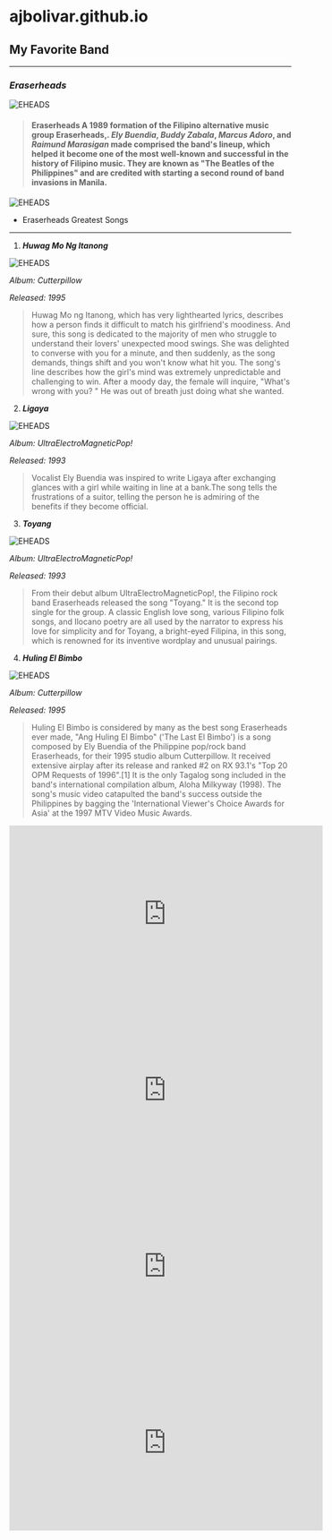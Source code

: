 # ajbolivar.github.io
## My Favorite Band
- - -
### ***Eraserheads***

![EHEADS](https://modernparenting.onemega.com/wp-content/uploads/2022/09/Our-90s-Hearts-The-Eraserheads-are-Reuniting-for-a-Concert.jpg)

> #### Eraserheads A 1989 formation of the Filipino alternative music group Eraserheads,. *Ely Buendia*, *Buddy Zabala*, *Marcus Adoro*, and *Raimund Marasigan* made comprised the band's lineup, which helped it become one of the most well-known and successful in the history of Filipino music. They are known as "The Beatles of the Philippines" and are credited with starting a second round of band invasions in Manila.

![EHEADS](https://bandwagon-gig-finder.s3.amazonaws.com/editorials/uploads/pictures/6971/content_ultraelectromagneticpop_eraserheads.jpg)

- Eraserheads Greatest Songs
- - -
1. ***Huwag Mo Ng Itanong***

![EHEADS](https://i.ytimg.com/vi/CJQIGh98mvc/hq720.jpg?sqp=-oaymwEhCK4FEIIDSFryq4qpAxMIARUAAAAAGAElAADIQj0AgKJD&rs=AOn4CLBQyOcem9O63_hsl8OCXYtD-KmtSg)

_Album: Cutterpillow_

_Released: 1995_

>Huwag Mo ng Itanong, which has very lighthearted lyrics, describes how a person finds it difficult to match his girlfriend's moodiness. And sure, this song is dedicated to the majority of men who struggle to understand their lovers' unexpected mood swings. She was delighted to converse with you for a minute, and then suddenly, as the song demands, things shift and you won't know what hit you. The song's line describes how the girl's mind was extremely unpredictable and challenging to win. After a moody day, the female will inquire, "What's wrong with you? " He was out of breath just doing what she wanted.

2. ***Ligaya***

![EHEADS](https://img.wattpad.com/cover/316435481-288-k851013.jpg)

_Album: UltraElectroMagneticPop!_

_Released: 1993_

>Vocalist Ely Buendia was inspired to write Ligaya after exchanging glances with a girl while waiting in line at a bank.The song tells the frustrations of a suitor, telling the person he is admiring of the benefits if they become official.

3. ***Toyang***

![EHEADS](https://miro.medium.com/max/1400/1*phGEBOnm1JdsrMPymJNOrg.png)

_Album: UltraElectroMagneticPop!_

_Released: 1993_

>From their debut album UltraElectroMagneticPop!, the Filipino rock band Eraserheads released the song "Toyang." It is the second top single for the group. A classic English love song, various Filipino folk songs, and Ilocano poetry are all used by the narrator to express his love for simplicity and for Toyang, a bright-eyed Filipina, in this song, which is renowned for its inventive wordplay and unusual pairings.

4. ***Huling El Bimbo***

![EHEADS](https://media.interaksyon.com/wp-content/uploads/2022/09/eraserheads-huling-el-bimbo.jpg)

_Album: Cutterpillow_

_Released: 1995_

>Huling El Bimbo is considered by many as the best song Eraserheads ever made, "Ang Huling El Bimbo" ('The Last El Bimbo') is a song composed by Ely Buendia of the Philippine pop/rock band Eraserheads, for their 1995 studio album Cutterpillow. It received extensive airplay after its release and ranked #2 on RX 93.1's "Top 20 OPM Requests of 1996".[1] It is the only Tagalog song included in the band's international compilation album, Aloha Milkyway (1998). The song's music video catapulted the band's success outside the Philippines by bagging the 'International Viewer's Choice Awards for Asia' at the 1997 MTV Video Music Awards.

<iframe width="560" height="315" src="https://www.youtube.com/embed/wR2Vk3HOIzM" title="YouTube video player" frameborder="0" allow="accelerometer; autoplay; clipboard-write; encrypted-media; gyroscope; picture-in-picture" allowfullscreen></iframe>

<iframe width="560" height="315" src="https://www.youtube.com/embed/lajnSJZpI34" title="YouTube video player" frameborder="0" allow="accelerometer; autoplay; clipboard-write; encrypted-media; gyroscope; picture-in-picture" allowfullscreen></iframe>

<iframe width="560" height="315" src="https://www.youtube.com/embed/wAT2e9jLsng" title="YouTube video player" frameborder="0" allow="accelerometer; autoplay; clipboard-write; encrypted-media; gyroscope; picture-in-picture" allowfullscreen></iframe>

<iframe width="560" height="315" src="https://www.youtube.com/embed/YAdZztibEY0" title="YouTube video player" frameborder="0" allow="accelerometer; autoplay; clipboard-write; encrypted-media; gyroscope; picture-in-picture" allowfullscreen></iframe>
